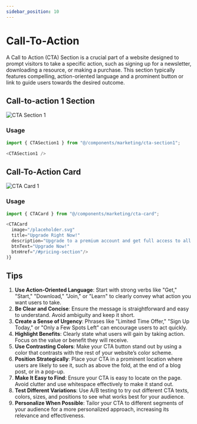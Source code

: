 ```yaml
---
sidebar_position: 10
---
```

# Call-To-Action

A Call to Action (CTA) Section is a crucial part of a website designed to prompt visitors to take a specific action, such as signing up for a newsletter, downloading a resource, or making a purchase. This section typically features compelling, action-oriented language and a prominent button or link to guide users towards the desired outcome.

## Call-to-action 1 Section
![CTA Section 1](/img/cta-section-1.jpg)

### Usage
```typescript
import { CTASection1 } from "@/components/marketing/cta-section1";
```
```typescript
<CTASection1 />
```
## Call-To-Action Card
![CTA Card 1](/img/cta-card-1.jpg)

### Usage
```typescript
import { CTACard } from "@/components/marketing/cta-card";
```
```typescript
<CTACard 
  image="/placeholder.svg"
  title="Upgrade Right Now!" 
  description="Upgrade to a premium account and get full access to all features."
  btnText="Upgrade Now!" 
  btnHref="/#pricing-section"/>
)}
```

## Tips
1. **Use Action-Oriented Language**: Start with strong verbs like "Get," "Start," "Download," "Join," or "Learn" to clearly convey what action you want users to take.
2. **Be Clear and Concise**: Ensure the message is straightforward and easy to understand. Avoid ambiguity and keep it short.
3. **Create a Sense of Urgency**: Phrases like "Limited Time Offer," "Sign Up Today," or "Only a Few Spots Left" can encourage users to act quickly.
4. **Highlight Benefits**: Clearly state what users will gain by taking action. Focus on the value or benefit they will receive.
5. **Use Contrasting Colors**: Make your CTA button stand out by using a color that contrasts with the rest of your website’s color scheme.
6. **Position Strategically**: Place your CTA in a prominent location where users are likely to see it, such as above the fold, at the end of a blog post, or in a pop-up.
7. **Make It Easy to Find**: Ensure your CTA is easy to locate on the page. Avoid clutter and use whitespace effectively to make it stand out.
8. **Test Different Variations**: Use A/B testing to try out different CTA texts, colors, sizes, and positions to see what works best for your audience.
10. **Personalize When Possible**: Tailor your CTA to different segments of your audience for a more personalized approach, increasing its relevance and effectiveness.

